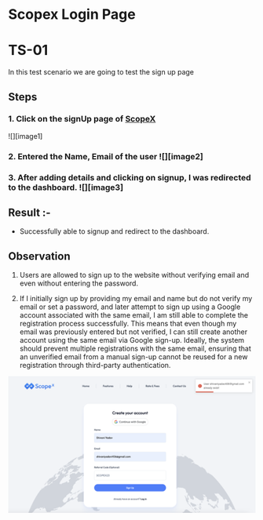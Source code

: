 # Scopex Login Page 

# TS-01

In this test scenario we are going to test the sign up page 

## Steps  

### 1\. Click on the signUp page of [ScopeX](https://scopex.money/signup)

![][image1]

### 2\. Entered the Name, Email of the user  ![][image2]   

### 3\. After adding details and clicking on signup, I was redirected to the dashboard.  ![][image3]

## 

## 

## 

## Result :-  

* Successfully able to signup and redirect to the dashboard.




## Observation

1. Users are allowed to sign up to the website without verifying email and even without entering the password.

2. If I initially sign up by providing my email and name but do not verify my email or set a password, and later attempt to sign up using a Google account associated with the same email, I am still able to complete the registration process successfully. This means that even though my email was previously entered but not verified, I can still create another account using the same email via Google sign-up. Ideally, the system should prevent multiple registrations with the same email, ensuring that an unverified email from a manual sign-up cannot be reused for a new registration through third-party authentication.  
   



![image1](test1.png)

<!-- [image2]:  -->